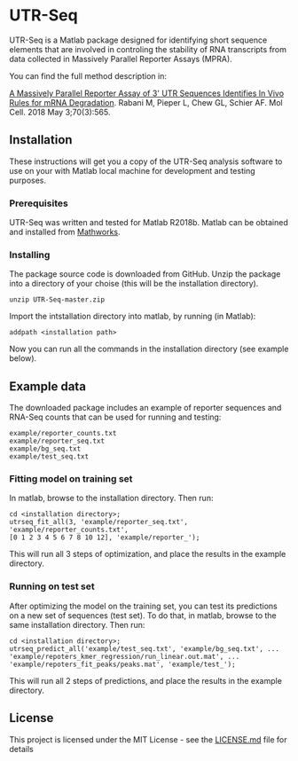 # UTR-Seq

UTR-Seq is a Matlab package designed for identifying short sequence elements
that are involved in controling the stability of RNA transcripts from data 
collected in Massively Parallel Reporter Assays (MPRA). 

You can find the full method description in:

[A Massively Parallel Reporter Assay of 3' UTR Sequences Identifies In Vivo
Rules for mRNA Degradation](https://www.ncbi.nlm.nih.gov/pubmed/29727622).
Rabani M, Pieper L, Chew GL, Schier AF.
Mol Cell. 2018 May 3;70(3):565.

## Installation

These instructions will get you a copy of the UTR-Seq analysis software 
to use on your with Matlab local machine for development and testing purposes. 

### Prerequisites

UTR-Seq was written and tested for Matlab R2018b. Matlab can be obtained and
installed from [Mathworks](https://www.mathworks.com/products/matlab.html).

### Installing

The package source code is downloaded from GitHub. Unzip the package into a
directory of your choise (this will be the installation directory).

```
unzip UTR-Seq-master.zip
```

Import the intstallation directory into matlab, by running (in Matlab):

```
addpath <installation path>
```

Now you can run all the commands in the installation directory (see example
below).

## Example data

The downloaded package includes an example of reporter sequences and RNA-Seq
counts that can be used for running and testing:

```
example/reporter_counts.txt
example/reporter_seq.txt
example/bg_seq.txt
example/test_seq.txt
```

### Fitting model on training set

In matlab, browse to the installation directory. Then run:

```
cd <installation directory>;
utrseq_fit_all(3, 'example/reporter_seq.txt', 'example/reporter_counts.txt',
[0 1 2 3 4 5 6 7 8 10 12], 'example/reporter_');
```

This will run all 3 steps of optimization, and place the results in the example
directory.

### Running on test set

After optimizing the model on the training set, you can test its predictions
on a new set of sequences (test set).
To do that, in matlab, browse to the same installation directory. Then run:

```
cd <installation directory>;
utrseq_predict_all('example/test_seq.txt', 'example/bg_seq.txt', ...
'example/repoters_kmer_regression/run_linear.out.mat', ...
'example/repoters_fit_peaks/peaks.mat', 'example/test_');
```

This will run all 2 steps of predictions, and place the results in the example
directory.


## License

This project is licensed under the MIT License - see the [LICENSE.md](LICENSE.md) file for details

